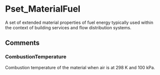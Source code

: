 # Pset_MaterialFuel

A set of extended material properties of fuel energy typically used within the context of building services and flow distribution systems.
<!-- end of short definition -->



## Comments

### CombustionTemperature

Combustion temperature of the material when air is at 298 K and 100 kPa.

